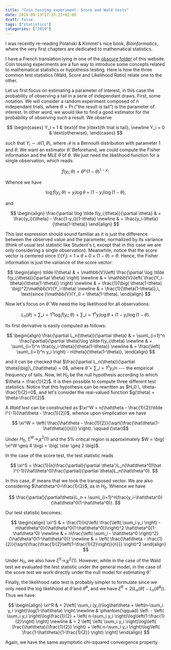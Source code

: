 ```yaml
---
title: "Coin tossing experiment: Score and Wald tests"
date: 2019-09-13T17:33:21+02:00
draft: false
tags: ["statistics"]
categories: ["2019"]
---
```


I was recently re-reading Polanski & Kimmel's nice book, _Bioinformatics_, where the very first chapters are dedicated to mathematical statistics.

I have a French translation lying in one of the [obscure folder](/cours/stats_bioinfo/stats.pdf) of this website. Coin tossing experiments are a fun way to introduce some concepts related to mathematical statistics or hypothesis testing. Here is how the three common test statistics (Wald, Score and Likelihood Ratio) relate one to the other.

Let us first focus on estimating a parameter of interest, in this case the probability of observing a tail in a serie of independant draws. First, some notation. We will consider a random experiment composed of $n$ independant trials, where $\theta = \Pr(\text{''the result is tail''})$ is the parameter of interest. In other word, we would like to find a good estimator for the probability of observing such a result. We observe

$$
\begin{cases}
Y_i = 1 & \text{if the }i\text{th trial is tail}, \newline
Y_i = 0 & \text{otherwise},
\end{cases}
$$

such that $Y_i\sim\mathcal{B}(1,\theta)$, where $\mathcal{B}$ is a Bernoulli distribution with parameter 1 and $\theta$. We want an estimator $\hat\theta$. Beforehand, we could compute the Fisher information and the MLE $\hat\theta$ of $\theta$. We just need the likelihood function for a single observation, which reads:

$$ \tilde f(y_i;\theta) = \theta^{y_i}(1-\theta)^{1-y_i}. $$

Whence we have

$$ \log \tilde f(y_i;\theta) = y_i\log\theta + (1-y_i)\log(1-\theta), $$

and

$$
\begin{align}
\frac{\partial \log \tilde f(y_i;\theta)}{\partial \theta} & = \frac{y_i}{\theta} - \frac{1-y_i}{1-\theta} \newline
& = \frac{y_i-\theta}{\theta(1-\theta)}
\end{align}
$$

This last expression should sound familiar as it is just the difference between the observed value and the parameter, normalized by its variance (think of usual test statistic like Student's t, except that in this case we are only considering a single observation). Meanwhile, notice that the score vector is centered since $\mathbb{E}(Y_i) = 1\times\theta + 0\times(1-\theta) = \theta$. Hence, the Fisher information is just the variance of the score vector:

$$
\begin{align}
\tilde I(\theta) & = \mathbb{V}\left( \frac{\partial \log \tilde f(y_i;\theta)}{\partial \theta} \right) \newline
& = \mathbb{V}\left( \frac{Y_i-\theta}{\theta(1-\theta)} \right) \newline
& = \frac{1}{\big( \theta(1-\theta) \big)^2}\mathbb{V}(Y_i-\theta) \newline
& = \frac{1}{\theta(1-\theta)},\, \text{since }\mathbb{V}(Y_i) = \theta(1-\theta).
\end{align}
$$

Now let's focus on $\hat\theta$. We need the log likelihood for all observations:

$$ L_n(\theta) = \sum\_{i=1}^n \log \tilde f(y_i;\theta) = \sum\_{i=1}^n y_i\log\theta + (1-y_i)\log(1-\theta). $$

Its first derivative is easily computed as follows:

$$
\begin{align}
\frac{\partial L_n(\theta)}{\partial \theta} & = \sum\_{i=1}^n \frac{\partial}{\partial \theta}\log \tilde f(y_i;\theta) \newline
& = \sum\_{i=1}^n \frac{y_i-\theta}{\theta(1-\theta)} \newline
& = \frac{\left( \sum\_{i=1}^n y_i \right) - n\theta}{\theta(1-\theta)},
\end{align}
$$

and it can be checked that $\frac{\partial L_n(\theta)}{\partial \theta}\big|\_{\hat\theta} = 0$, where $\hat\theta = \sum\_{i=1}^n y_i/n$ --- the empirical frequency of tails. Now, let $H_0$ be the null hypothesis according to which $\theta = \frac{1}{2}$. It is then possible to compute three different test statistics. Notice that this hypothesis can be rewritten as $H_0:\, \theta-\frac{1}{2}=0$, and let's consider the real-valued function $g(\theta) = \theta-\frac{1}{2}$.

A _Wald test_ can be constructed as $\xi^W = n(\hat\theta - \frac{1}{2})\tilde I^{-1}(\hat\theta - \frac{1}{2})$, whence upon simplication we have

$$ \xi^W = \left( \frac{\hat\theta - \frac{1}{2}}{\sqrt{\frac{\hat\theta(1-\hat\theta)}{n}}} \right). \qquad (\star)$$

Under $H_0$, $\xi^W \to_l \chi^2(1)$ and the 5% critical region is approximately $W = \big{ \xi^W \geq 4 \big) = \big( \star \geq 2 \big}$.

In the case of the score test, the test statistic reads

$$ \xi^S = \frac{1}{n}\frac{\partial}{\partial \theta'}L_n(\hat\theta^0)\hat I^{-1}(\hat\theta^0)\frac{\partial}{\partial \theta}L_n(\hat\theta^0). $$

In this case, $\theta'$ means that we took the transposed vector. We are also considering $\hat\theta^0=\frac{1}{2}$, as in $H_0$. Whence we have

$$ \frac{\partial}{\partial\theta}L_n = \sum\_{i=1}^n\frac{y_i-\hat\theta^0}{\hat\theta^0(1-\hat\theta^0)}. $$

Our test statistic becomes:

$$
\begin{align}
\xi^S & = \frac{1}{n}\left( \frac{\left( \sum_i y_i \right) - n\hat\theta^0}{\hat\theta^0(1-\hat\theta^0)}\right)^2 \hat\theta^0(1-\hat\theta^0) \newline
& = n\frac{\left( \sum_i - \hat\theta^0 \right)^2}{\hat\theta^0(1-\hat\theta^0)} \newline
& = \left( \frac{\hat\theta - \frac{1}{2}}{\sqrt{\frac{\frac{1}{2}\left(1-\frac{1}{2}\right)}{n}}} \right)^2
\end{align}
$$

Under $H_0$, we also have $\xi^S \to_l \chi^2(1)$. However, while in the case of the Wald test we evaluated the test statistic under the general model, in the case of the score test we work directly under the null model for estimating $\hat\theta$.

Finally, the likelihood ratio test is probably simpler to formulate since we only need the log likelihood at $\hat\theta$ and $\hat\theta^0$, and we have $\xi^R = 2\left(L_n(\hat\theta)-L_n(\hat\theta^0)\right)$. Thus we have:

$$
\begin{align}
\xi^R & = 2\left[ \sum_i (y_i)\log\hat\theta + \left(n-\sum_i y_i \right)\log(1-\hat\theta) \right.\newline
& \phantom{\qquad} \left. - \left( \sum_i y_i \right)\log\frac{1}{2} + \left( n-\sum_i y_i \right)\log\left(1-\frac{1}{2}\right) \right] \newline
& = 2 \left[ \left( \sum_i y_i \right)\log\left( \frac{\hat\theta}{\frac{1}{2}} \right) +  \left( n-\sum_i y_i \right)\log\left( \frac{1-\hat\theta}{1-\frac{1}{2}} \right) \right]
\end{align}
$$

Again, we have the same asymptotic chi-squared convergence property.
